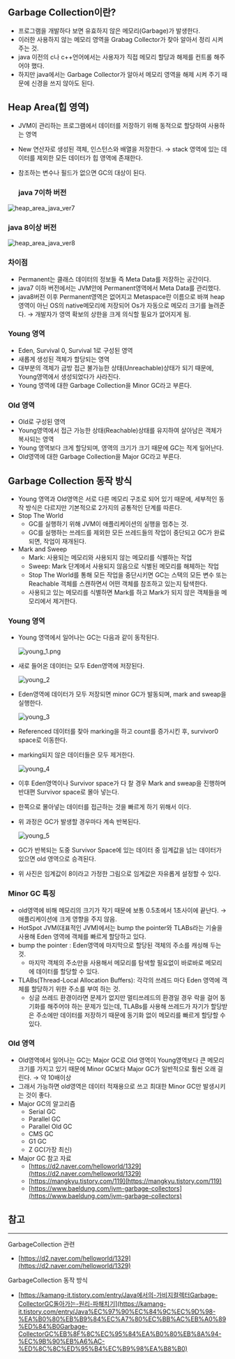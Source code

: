 ## Garbage Collection이란?

- 프로그램을 개발하다 보면 유효하지 않은 메모리(Garbage)가 발생한다.
- 이러한 사용하지 않는 메모리 영역을 Grabag Collector가 찾아 알아서 정리 시켜주는 것.
- java 이전의 c나 c++언어에서는 사용자가 직접 메모리 할당과 해제를 컨트롤 해주어야 했다.
- 하지만 java에서는 Garbage Collector가 알아서 메모리 영역을 해제 시켜 주기 때문에 신경을 쓰지 않아도 된다.

## Heap Area(힙 영역)

- JVM이 관리하는 프로그램에서 데이터를 저장하기 위해 동적으로 할당하여 사용하는 영역
- New 연산자로 생성된 객체, 인스턴스와 배열을 저장한다. → stack 영역에 있는 데이터를 제외한 모든 데이터가 힙 영역에 존재한다.
- 참조하는 변수나 필드가 없으면 GC의 대상이 된다.

  ### java 7이하 버전


![heap_area_java_ver7](./img/heap_area.png)

### java 8이상 버전

![heap_area_java_ver8](./img/heap_area_8.png)

### 차이점

- Permanent는 클래스 데이터의 정보들 즉 Meta Data를 저장하는 공간이다.
- java7 이하 버전에서는 JVM안에 Permanent영역에서 Meta Data를 관리했다.
- java8버전 이후 Permanent영역은 없어지고 Metaspace란 이름으로 바껴 heap영역이 아닌 OS의 native메모리에 저장되어 Os가 자동으로 메모리 크기를 늘려준다. → 개발자가 영역 확보의 상한을 크게 의식할 필요가 없어지게 됨.

### Young 영역

- Eden, Survival 0, Survival 1로 구성된 영역
- 새롭게 생성된 객체가 할당되는 영역
- 대부분의 객체가 금방 접근 불가능한 상태(Unreachable)상태가 되기 때문에, Young영역에서 생성되었다가 사라진다.
- Young 영역에 대한 Garbage Collection을 Minor GC라고 부른다.

### Old 영역

- Old로 구성된 영역
- Young영역에서 접근 가능한 상태(Reachable)상태를 유지하여 살아남은 객체가 복사되는 영역
- Young 영역보다 크게 할당되며, 영역의 크기가 크기 때문에 GC는 적게 일어난다.
- Old영역에 대한 Garbage Collection을 Major GC라고 부른다.

## Garbage Collection 동작 방식

- Young 영역과 Old영역은 서로 다른 메모리 구조로 되어 있기 때문에, 세부적인 동작 방식은 다르지만 기본적으로 2가지의 공통적인 단계를 따른다.
- Stop The World
    - GC를 실행하기 위해 JVM이 애플리케이션의 실행을 멈추는 것.
    - GC를 실행하는 쓰레드를 제외한 모든 쓰레드들의 작업이 중단되고 GC가 완료되면, 작업이 재개된다.
- Mark and Sweep
    - Mark: 사용되는 메모리와 사용되지 않는 메모리를 식별하는 작업
    - Sweep: Mark 단계에서 사용되지 않음으로 식별된 메모리를 해체하는 작업
    - Stop The World를 통해 모든 작업을 중단시키면 GC는 스택의 모든 변수 또는 Reachable 객체를 스캔하면서 어떤 객체를 참조하고 있는지 탐색한다.
    - 사용되고 있는 메모리를 식별하면 Mark를 하고 Mark가 되지 않은 객체들을 메모리에서 제거한다.

### Young 영역

- Young 영역에서 일어나는 GC는 다음과 같이 동작된다.

  ![young_1.png](./img/young_1.png)

- 새로 들어온 데이터는 모두 Eden영역에 저장된다.

  ![young_2](./img/young_2.png)

- Eden영역에 데이터가 모두 저장되면 minor GC가 발동되며, mark and sweap을 실행한다.

  ![young_3](./img/young_3.png)

- Referenced 데이터를 찾아 marking을 하고 count를 증가시킨 후, survivor0 space로 이동한다.
- marking되지 않은 데이터들은 모두 제거한다.

  ![young_4](./img/young_4.png)

- 이후 Eden영역이나 Survivor space가 다 찰 경우 Mark and sweap을 진행하며 반대편 Survivor space로 몰아 넣는다.
- 한쪽으로 몰아넣는 데이터를 접근하는 것을 빠르게 하기 위해서 이다.
- 위 과정은 GC가 발생할 경우마다 계속 반복된다.

  ![young_5](./img/young_5.png)

- GC가 반복되는 도중 Survivor Space에 있는 데이터 중 임계값을 넘는 데이터가 있으면 old 영역으로 승격된다.
- 위 사진은 임계값이 8이라고 가정한 그림으로 임계값은 자유롭게 설정할 수 있다.

### Minor GC 특징

- old영역에 비해 메모리의 크기가 작기 때문에 보통 0.5초에서 1초사이에 끝난다. → 애플리케이션에 크게 영향을 주지 않음.
- HotSpot JVM(대표적인 JVM)에서는 bump the pointer와 TLABs라는 기술을 사용해 Eden 영역에 객체를 빠르게 할당하고 있다.
- bump the pointer : Eden영역에 마지막으로 할당된 객체의 주소를 캐싱해 두는 것.
    - 마지막 객체의 주소만을 사용해서 메모리를 탐색할 필요없이 바로바로 메모리에 데이터를 할당할 수 있다.
- TLABs(Thread-Local Allocation Buffers): 각각의 쓰레드 마다 Eden 영역에 객체를 할당하기 위한 주소를 부여 하는 것.
    - 싱글 쓰레드 환경이라면 문제가 없지만 멀티쓰레드의 환경일 경우 락을 걸어 동기화를 해주어야 하는 문제가 있는데, TLABs를 사용해  쓰레드가 자기가 할당받은 주소에만 데이터를 저장하기 때문에 동기화 없이 메모리를 빠르게 할당할 수 있다.

### Old 영역

- Old영역에서 일어나는 GC는 Major GC로 Old 영역이 Young영역보다 큰 메모리 크기를 가지고 있기 때문에 Minor GC보다 Major GC가 일반적으로 훨씬 오래 걸린다. → 약 10배이상
- 그래서 가능하면 old영역은 데이터 적재용으로 쓰고 최대한 Minor GC만 발생시키는 것이 좋다.
- Major GC의 알고리즘
    - Serial GC
    - Parallel GC
    - Parallel Old GC
    - CMS GC
    - G1 GC
    - Z GC(가장 최신)
- Major GC 참고 자료
    - [https://d2.naver.com/helloworld/1329](https://d2.naver.com/helloworld/1329)
    - [https://mangkyu.tistory.com/119](https://mangkyu.tistory.com/119)
    - [https://www.baeldung.com/jvm-garbage-collectors](https://www.baeldung.com/jvm-garbage-collectors)

## 참고

---

GarbageCollection 관련

- [https://d2.naver.com/helloworld/1329](https://d2.naver.com/helloworld/1329)

GarbageCollection 동작 방식

- [https://kamang-it.tistory.com/entry/Java에서의-가비지컬렉터Garbage-CollectorGC돌아가는-원리-파해치기](https://kamang-it.tistory.com/entry/Java%EC%97%90%EC%84%9C%EC%9D%98-%EA%B0%80%EB%B9%84%EC%A7%80%EC%BB%AC%EB%A0%89%ED%84%B0Garbage-CollectorGC%EB%8F%8C%EC%95%84%EA%B0%80%EB%8A%94-%EC%9B%90%EB%A6%AC-%ED%8C%8C%ED%95%B4%EC%B9%98%EA%B8%B0)